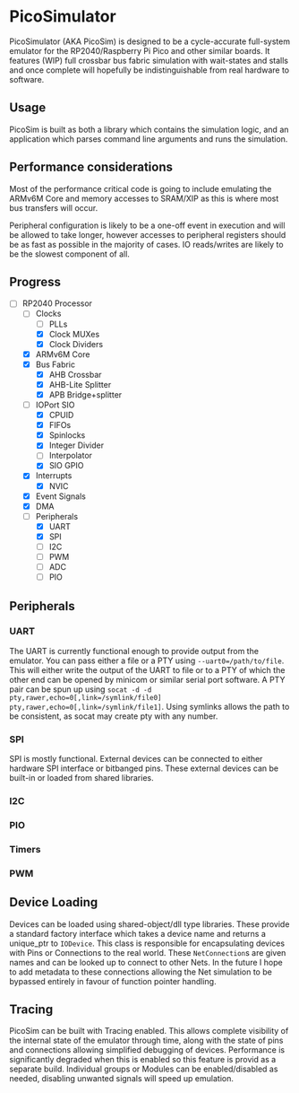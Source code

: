 # PicoSimulator

PicoSimulator (AKA PicoSim) is designed to be a cycle-accurate full-system emulator for the RP2040/Raspberry Pi Pico and other similar boards. It features (WIP) full crossbar bus fabric simulation with wait-states and stalls and once complete will hopefully be indistinguishable from real hardware to software.

## Usage

PicoSim is built as both a library which contains the simulation logic, and an application which parses command line arguments and runs the simulation.

## Performance considerations

Most of the performance critical code is going to include emulating the ARMv6M Core and memory accesses to SRAM/XIP as this is where most bus transfers will occur.

Peripheral configuration is likely to be a one-off event in execution and will be allowed to take longer, however accesses to peripheral registers should be as fast as possible in the majority of cases. IO reads/writes are likely to be the slowest component of all.

## Progress

- [ ] RP2040 Processor
  - [ ] Clocks
    - [ ] PLLs
    - [x] Clock MUXes
    - [x] Clock Dividers
  - [x] ARMv6M Core
  - [x] Bus Fabric
    - [x] AHB Crossbar
    - [x] AHB-Lite Splitter
    - [x] APB Bridge+splitter
  - [ ] IOPort SIO
    - [x] CPUID
    - [x] FIFOs
    - [x] Spinlocks
    - [x] Integer Divider
    - [ ] Interpolator
    - [x] SIO GPIO
  - [x] Interrupts
    - [x] NVIC
  - [x] Event Signals
  - [x] DMA
  - [ ] Peripherals
    - [x] UART
    - [x] SPI
    - [ ] I2C
    - [ ] PWM
    - [ ] ADC
    - [ ] PIO
  <!-- - [ ]  -->

## Peripherals

### UART

The UART is currently functional enough to provide output from the emulator. You can pass either a file or a PTY using `--uart0=/path/to/file`. This will either write the output of the UART to file or to a PTY of which the other end can be opened by minicom or similar serial port software.
A PTY pair can be spun up using `socat -d -d pty,rawer,echo=0[,link=/symlink/file0] pty,rawer,echo=0[,link=/symlink/file1]`. Using symlinks allows the path to be consistent, as socat may create pty with any number.

### SPI

SPI is mostly functional. External devices can be connected to either hardware SPI interface or bitbanged pins. These external devices can be built-in or loaded from shared libraries.

### I2C

### PIO

### Timers

### PWM

## Device Loading

Devices can be loaded using shared-object/dll type libraries. These provide a standard factory interface which takes a device name and returns a unique_ptr to `IODevice`. This class is responsible for encapsulating devices with Pins or Connections to the real world. These `NetConnection`s are given names and can be looked up to connect to other Nets. In the future I hope to add metadata to these connections allowing the Net simulation to be bypassed entirely in favour of function pointer handling.

## Tracing

PicoSim can be built with Tracing enabled. This allows complete visibility of the internal state of the emulator through time, along with the state of pins and connections allowing simplified debugging of devices. Performance is significantly degraded when this is enabled so this feature is provid as a separate build. Individual groups or Modules can be enabled/disabled as needed, disabling unwanted signals will speed up emulation.
